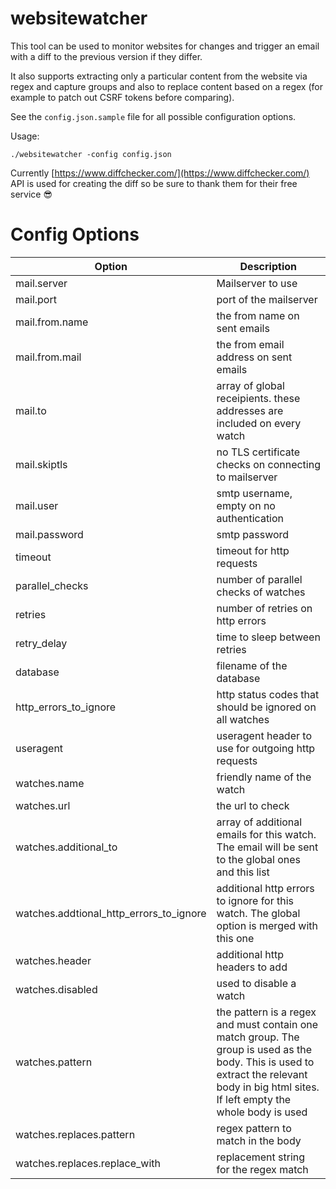# websitewatcher

This tool can be used to monitor websites for changes and trigger an email with a diff to the previous version if they differ.

It also supports extracting only a particular content from the website via regex and capture groups and also to replace content based on a regex (for example to patch out CSRF tokens before comparing).

See the `config.json.sample` file for all possible configuration options.

Usage:

```
./websitewatcher -config config.json
```

Currently [https://www.diffchecker.com/](https://www.diffchecker.com/) API is used for creating the diff so be sure to thank them for their free service 😎

# Config Options

| Option | Description |
|---|---|
| mail.server | Mailserver to use |
| mail.port | port of the mailserver |
| mail.from.name | the from name on sent emails |
| mail.from.mail | the from email address on sent emails |
| mail.to | array of global receipients. these addresses are included on every watch |
| mail.skiptls | no TLS certificate checks on connecting to mailserver |
| mail.user | smtp username, empty on no authentication |
| mail.password | smtp password |
| timeout | timeout for http requests |
| parallel_checks | number of parallel checks of watches |
| retries | number of retries on http errors |
| retry_delay | time to sleep between retries |
| database | filename of the database |
| http_errors_to_ignore | http status codes that should be ignored on all watches |
| useragent | useragent header to use for outgoing http requests |
| watches.name | friendly name of the watch |
| watches.url | the url to check |
| watches.additional_to | array of additional emails for this watch. The email will be sent to the global ones and this list |
| watches.addtional_http_errors_to_ignore | additional http errors to ignore for this watch. The global option is merged with this one |
| watches.header | additional http headers to add |
| watches.disabled | used to disable a watch |
| watches.pattern | the pattern is a regex and must contain one match group. The group is used as the body. This is used to extract the relevant body in big html sites. If left empty the whole body is used |
| watches.replaces.pattern | regex pattern to match in the body |
| watches.replaces.replace_with | replacement string for the regex match |
